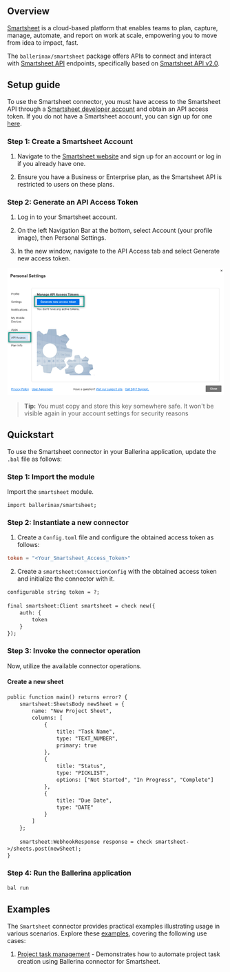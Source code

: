 ## Overview

[Smartsheet](https://www.smartsheet.com/) is a cloud-based platform that enables teams to plan, capture, manage, automate, and report on work at scale, empowering you to move from idea to impact, fast.

The `ballerinax/smartsheet` package offers APIs to connect and interact with [Smartsheet API](https://developers.smartsheet.com/api/smartsheet/introduction) endpoints, specifically based on [Smartsheet API v2.0](https://developers.smartsheet.com/api/smartsheet/openapi).


## Setup guide

To use the Smartsheet connector, you must have access to the Smartsheet API through a [Smartsheet developer account](https://developers.smartsheet.com/) and obtain an API access token. If you do not have a Smartsheet account, you can sign up for one [here](https://www.smartsheet.com/try-it).

### Step 1: Create a Smartsheet Account

1. Navigate to the [Smartsheet website](https://www.smartsheet.com/) and sign up for an account or log in if you already have one.

2. Ensure you have a Business or Enterprise plan, as the Smartsheet API is restricted to users on these plans.

### Step 2: Generate an API Access Token

1. Log in to your Smartsheet account.

2. On the left Navigation Bar at the bottom, select Account (your profile image), then Personal Settings.

3. In the new window, navigate to the API Access tab and select Generate new access token.

![generate API token ](https://raw.githubusercontent.com/ballerina-platform/module-ballerinax-smartsheet/refs/heads/main/docs/setup/resources/generate-api-token.png)


> **Tip:** You must copy and store this key somewhere safe. It won't be visible again in your account settings for security reasons

## Quickstart

To use the Smartsheet connector in your Ballerina application, update the `.bal` file as follows:

### Step 1: Import the module

Import the `smartsheet` module.

```ballerina
import ballerinax/smartsheet;
```

### Step 2: Instantiate a new connector

1. Create a `Config.toml` file and configure the obtained access token as follows:

```toml
token = "<Your_Smartsheet_Access_Token>"
```

2. Create a `smartsheet:ConnectionConfig` with the obtained access token and initialize the connector with it.

```ballerina
configurable string token = ?;

final smartsheet:Client smartsheet = check new({
    auth: {
        token
    }
});
```

### Step 3: Invoke the connector operation

Now, utilize the available connector operations.

#### Create a new sheet


```ballerina
public function main() returns error? {
    smartsheet:SheetsBody newSheet = {
        name: "New Project Sheet",
        columns: [
            {
                title: "Task Name",
                type: "TEXT_NUMBER",
                primary: true
            },
            {
                title: "Status",
                type: "PICKLIST",
                options: ["Not Started", "In Progress", "Complete"]
            },
            {
                title: "Due Date",
                type: "DATE"
            }
        ]
    };

    smartsheet:WebhookResponse response = check smartsheet->/sheets.post(newSheet);
}
```

### Step 4: Run the Ballerina application

```bash
bal run
```


## Examples

The `Smartsheet` connector provides practical examples illustrating usage in various scenarios. Explore these [examples](https://github.com/ballerina-platform/module-ballerinax-smartsheet/tree/main/examples), covering the following use cases:

1. [Project task management](https://github.com/ballerina-platform/module-ballerinax-smartsheet/tree/main/examples/project_task_management) - Demonstrates how to automate project task creation using Ballerina connector for Smartsheet.

